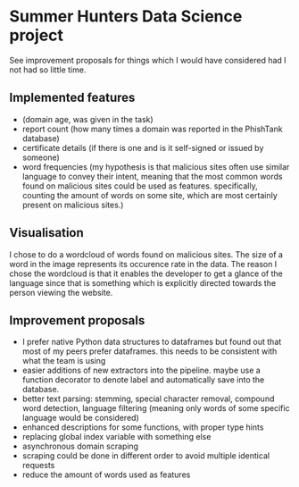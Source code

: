 # Summer Hunters Data Science project
See improvement proposals for things which I would have considered had I not had so little time. 

## Implemented features
- (domain age, was given in the task)
- report count (how many times a domain was reported in the PhishTank database)
- certificate details (if there is one and is it self-signed or issued by someone)
- word frequencies (my hypothesis is that malicious sites often use similar language to convey their intent, meaning that the most common words found on malicious sites could be used as features. specifically, counting the amount of words on some site, which are most certainly present on malicious sites.)

## Visualisation
I chose to do a wordcloud of words found on malicious sites. The size of a word in the image represents its occurence rate in the data. The reason I chose the wordcloud is that it enables the developer to get a glance of the language since that is something which is explicitly directed towards the person viewing the website. 

## Improvement proposals
- I prefer native Python data structures to dataframes but found out that most of my peers prefer dataframes. this needs to be consistent with what the team is using
- easier additions of new extractors into the pipeline. maybe use a function decorator to denote label and automatically save into the database.
- better text parsing: stemming, special character removal, compound word detection, language filtering (meaning only words of some specific language would be considered)
- enhanced descriptions for some functions, with proper type hints
- replacing global index variable with something else
- asynchronous domain scraping
- scraping could be done in different order to avoid multiple identical requests
- reduce the amount of words used as features